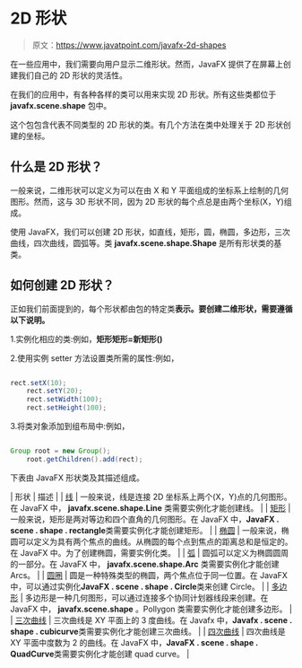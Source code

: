 # 2D 形状

> 原文：<https://www.javatpoint.com/javafx-2d-shapes>

在一些应用中，我们需要向用户显示二维形状。然而，JavaFX 提供了在屏幕上创建我们自己的 2D 形状的灵活性。

在我们的应用中，有各种各样的类可以用来实现 2D 形状。所有这些类都位于 **javafx.scene.shape** 包中。

这个包包含代表不同类型的 2D 形状的类。有几个方法在类中处理关于 2D 形状创建的坐标。

## 什么是 2D 形状？

一般来说，二维形状可以定义为可以在由 X 和 Y 平面组成的坐标系上绘制的几何图形。然而，这与 3D 形状不同，因为 2D 形状的每个点总是由两个坐标(X，Y)组成。

使用 JavaFX，我们可以创建 2D 形状，如直线，矩形，圆，椭圆，多边形，三次曲线，四次曲线，圆弧等。类 **javafx.scene.shape.Shape** 是所有形状类的基类。

## 如何创建 2D 形状？

正如我们前面提到的，每个形状都由包的特定类**表示。要创建二维形状，需要遵循以下说明。**

1.实例化相应的类:例如，**矩形矩形=新矩形()**

2.使用实例 setter 方法设置类所需的属性:例如，

```java

rect.setX(10);
	rect.setY(20); 
	rect.setWidth(100);
	rect.setHeight(100);

```

3.将类对象添加到组布局中:例如，

```java

Group root = new Group(); 
	root.getChildren().add(rect);

```

下表由 JavaFX 形状类及其描述组成。

| 形状 | 描述 |
| [线](javafx-line) | 一般来说，线是连接 2D 坐标系上两个(X，Y)点的几何图形。在 JavaFX 中， **javafx.scene.shape.Line** 类需要实例化才能创建线。 |
| [矩形](javafx-rectangle) | 一般来说，矩形是两对等边和四个直角的几何图形。在 JavaFX 中，**JavaFX . scene . shape . rectangle**类需要实例化才能创建矩形。 |
| [椭圆](javafx-ellipse) | 一般来说，椭圆可以定义为具有两个焦点的曲线。从椭圆的每个点到焦点的距离总和是恒定的。在 JavaFX 中。为了创建椭圆，需要实例化类。 |
| [弧](javafx-arc) | 圆弧可以定义为椭圆圆周的一部分。在 JavaFX 中， **javafx.scene.shape.Arc** 类需要实例化才能创建 Arcs。 |
| [圆圈](javafx-circle) | 圆是一种特殊类型的椭圆，两个焦点位于同一位置。在 JavaFX 中，可以通过实例化**JavaFX . scene . shape . Circle**类来创建 Circle。 |
| [多边形](javafx-polygons) | 多边形是一种几何图形，可以通过连接多个协同计划器线段来创建。在 JavaFX 中， **javafx.scene.shape** 。Pollygon 类需要实例化才能创建多边形。 |
| [三次曲线](javafx-cubic-curve) | 三次曲线是 XY 平面上的 3 度曲线。在 Javafx 中，**Javafx . scene . shape . cubicurve**类需要实例化才能创建三次曲线。 |
| [四次曲线](javafx-quad-curve) | 四次曲线是 XY 平面中度数为 2 的曲线。在 JavaFX 中，**JavaFX . scene . shape . QuadCurve**类需要实例化才能创建 quad curve。 |